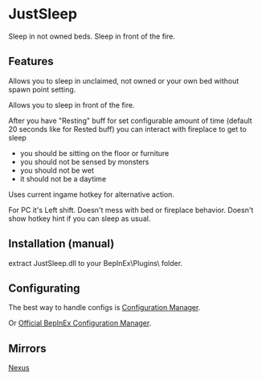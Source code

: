 # JustSleep
Sleep in not owned beds. Sleep in front of the fire.

## Features
Allows you to sleep in unclaimed, not owned or your own bed without spawn point setting.

Allows you to sleep in front of the fire.

After you have "Resting" buff for set configurable amount of time (default 20 seconds like for Rested buff) you can interact with fireplace to get to sleep
* you should be sitting on the floor or furniture
* you should not be sensed by monsters
* you should not be wet
* it should not be a daytime

Uses current ingame hotkey for alternative action. 

For PC it's Left shift. Doesn't mess with bed or fireplace behavior. Doesn't show hotkey hint if you can sleep as usual.

## Installation (manual)
extract JustSleep.dll to your BepInEx\Plugins\ folder.

## Configurating
The best way to handle configs is [Configuration Manager](https://thunderstore.io/c/valheim/p/shudnal/ConfigurationManager/).

Or [Official BepInEx Configuration Manager](https://valheim.thunderstore.io/package/Azumatt/Official_BepInEx_ConfigurationManager/).

## Mirrors
[Nexus](https://www.nexusmods.com/valheim/mods/2561)